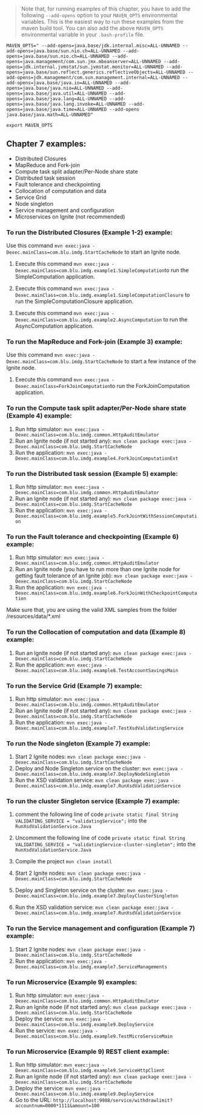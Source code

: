 > Note that, for running examples of this chapter, you have to add the following ```--add-opens``` option to your ```MAVEN_OPTS``` environmental variables. This is the easiest way to run these examples 
> from the maven build tool.
> You can also add the above ```MAVEN_OPTS``` environmental variable in your ```.bash-profile``` file.

```
MAVEN_OPTS=" --add-opens=java.base/jdk.internal.misc=ALL-UNNAMED --add-opens=java.base/sun.nio.ch=ALL-UNNAMED --add-opens=java.base/sun.nio.ch=ALL-UNNAMED --add-opens=java.management/com.sun.jmx.mbeanserver=ALL-UNNAMED --add-opens=jdk.internal.jvmstat/sun.jvmstat.monitor=ALL-UNNAMED --add-opens=java.base/sun.reflect.generics.reflectiveObjects=ALL-UNNAMED --add-opens=jdk.management/com.sun.management.internal=ALL-UNNAMED --add-opens=java.base/java.io=ALL-UNNAMED --add-opens=java.base/java.nio=ALL-UNNAMED --add-opens=java.base/java.util=ALL-UNNAMED --add-opens=java.base/java.lang=ALL-UNNAMED --add-opens=java.base/java.lang.invoke=ALL-UNNAMED --add-opens=java.base/java.time=ALL-UNNAMED --add-opens java.base/java.math=ALL-UNNAMED"

```

```
export MAVEN_OPTS
``` 

## Chapter 7 examples:

- Distributed Closures
- MapReduce and Fork-join
- Compute task split adapter/Per-Node share state
- Distributed task session
- Fault tolerance and checkpointing
- Collocation of computation and data
- Service Grid
- Node singleton
- Service management and configuration
- Microservices on Ignite (not recommended)

### To run the Distributed Closures (Example 1-2) example:

Use this command `mvn exec:java -Dexec.mainClass=com.blu.imdg.StartCacheNode` to start an Ignite node.

1) Execute this command `mvn exec:java -Dexec.mainClass=com.blu.imdg.example1.SimpleComputation`to run the SimpleComputation application.

2) Execute this command `mvn exec:java -Dexec.mainClass=com.blu.imdg.example1.SimpleComputationClosure` to run the SimpleComputationClosure application.

3) Execute this command `mvn exec:java -Dexec.mainClass=com.blu.imdg.example2.AsyncComputation` to run the AsyncComputation application.

### To run the MapReduce and Fork-join (Example 3) example:

Use this command `mvn exec:java -Dexec.mainClass=com.blu.imdg.StartCacheNode` to start a few instance of the Ignite node.

1) Execute this command `mvn exec:java -Dexec.mainClass=ForkJoinComputation`to run the ForkJoinComputation application.

### To run the Compute task split adapter/Per-Node share state (Example 4) example:

1) Run http simulator: `mvn exec:java -Dexec.mainClass=com.blu.imdg.common.HttpAuditEmulator`
2) Run an Ignite node (if not started any):  `mvn clean package exec:java -Dexec.mainClass=com.blu.imdg.StartCacheNode`
3) Run the application: `mvn exec:java -Dexec.mainClass=com.blu.imdg.example4.ForkJoinComputationExt`

### To run the Distributed task session (Example 5) example: 
1) Run http simulator: `mvn exec:java -Dexec.mainClass=com.blu.imdg.common.HttpAuditEmulator`
2) Run an Ignite node (if not started any):  `mvn clean package exec:java -Dexec.mainClass=com.blu.imdg.StartCacheNode`
3) Run the application: `mvn exec:java -Dexec.mainClass=com.blu.imdg.example5.ForkJointWithSessionComputation`

### To run the Fault tolerance and checkpointing (Example 6) example:
1) Run http simulator: `mvn exec:java -Dexec.mainClass=com.blu.imdg.common.HttpAuditEmulator`
2) Run an Ignite node (you have to run more than one Ignite node for getting fault tolerance of an Ignite job):  `mvn clean package exec:java -Dexec.mainClass=com.blu.imdg.StartCacheNode`
3) Run the application: `mvn exec:java -Dexec.mainClass=com.blu.imdg.example6.ForkJoinWithCheckpointComputation` 

Make sure that, you are using the valid XML samples from the folder /resources/data/*.xml

### To run the Collocation of computation and data (Example 8) example:

1) Run an Ignite node (if not started any):  `mvn clean package exec:java -Dexec.mainClass=com.blu.imdg.StartCacheNode`
2) Run the application: `mvn exec:java -Dexec.mainClass=com.blu.imdg.example8.TestAccountSavingsMain`

### To run the Service Grid (Example 7) example:

1) Run http simulator: `mvn exec:java -Dexec.mainClass=com.blu.imdg.common.HttpAuditEmulator`
2) Run an Ignite node (if not started any):  `mvn clean package exec:java -Dexec.mainClass=com.blu.imdg.StartCacheNode`
3) Run the application: `mvn exec:java -Dexec.mainClass=com.blu.imdg.example7.TestXsdValidatingService`

### To run the Node singleton (Example 7) example:

1) Start 2 Ignite nodes:  `mvn clean package exec:java -Dexec.mainClass=com.blu.imdg.StartCacheNode`
2) Deploy and Node Singleton service on the cluster: `mvn exec:java -Dexec.mainClass=com.blu.imdg.example7.DeployNodeSingleton`
3) Run the XSD validation service: `mvn clean package exec:java -Dexec.mainClass=com.blu.imdg.example7.RunXsdValidationService`

### To run the cluster Singleton service (Example 7) example: 
1) comment the following line of code `private static final String VALIDATING_SERVICE = "validatingService";` into the `RunXsdValidationService.Java`
2) Uncomment the following line of code `private static final String VALIDATING_SERVICE = "validatingService-cluster-singleton";` into the `RunXsdValidationService.Java`
3) Compile the project `mvn clean install`

4) Start 2 Ignite nodes:  `mvn clean package exec:java -Dexec.mainClass=com.blu.imdg.StartCacheNode`
5) Deploy and Singleton service on the cluster: `mvn exec:java -Dexec.mainClass=com.blu.imdg.example7.DeployClusterSingleton`
6) Run the XSD validation service: `mvn clean package exec:java -Dexec.mainClass=com.blu.imdg.example7.RunXsdValidationService`

### To run the Service management and configuration (Example 7) example: 

1) Start 2 Ignite nodes:  `mvn clean package exec:java -Dexec.mainClass=com.blu.imdg.StartCacheNode`
2) Run the application: `mvn exec:java -Dexec.mainClass=com.blu.imdg.example7.ServiceManagements`

### To run Microservice (Example 9) examples: 

1) Run http simulator: `mvn exec:java -Dexec.mainClass=com.blu.imdg.common.HttpAuditEmulator`
2) Run an Ignite node (if not started any):  `mvn clean package exec:java -Dexec.mainClass=com.blu.imdg.StartCacheNode`
3) Deploy the service: `mvn exec:java -Dexec.mainClass=com.blu.imdg.example9.DeployService`
4) Run the service: `mvn exec:java -Dexec.mainClass=com.blu.imdg.example9.TestMicroServiceMain`

### To run Microservice (Example 9) REST client example:

1) Run http simulator: `mvn exec:java -Dexec.mainClass=com.blu.imdg.example9.ServiceHttpClient`
2) Run an Ignite node (if not started any):  `mvn clean package exec:java -Dexec.mainClass=com.blu.imdg.StartCacheNode`
3) Deploy the service: `mvn exec:java -Dexec.mainClass=com.blu.imdg.example9.DeployService`
4) Go to the URL: `http://localhost:9988/service/withdrawlimit?accountnum=0000*1111&amount=100`

